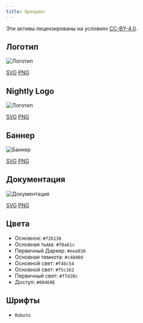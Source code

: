 ```yaml
---
title: Брендинг
---
```


Эти активы лицензированы на условиях [CC-BY-4.0](https://github.com/LinwoodDev/Butterfly/blob/develop/BRANDING_LICENSE).

## Логотип

![Логотип](/img/logo.svg)

[SVG](/img/logo.svg) [PNG](/img/logo.png)

## Nightly Logo

![Логотип](/img/nightly.svg)

[SVG](/img/nightly.svg) [PNG](/img/nightly.png)

## Баннер

![Баннер](/img/banner.svg)

[SVG](/img/banner.svg) [PNG](/img/banner.png)

## Документация

![Документация](/img/docs.svg)

[SVG](/img/docs.svg) [PNG](/img/docs.png)

## Цвета

* Основное: `#f2b138`
* Основная тьма: `#f0a61c`
* Первичный Даркер: `#eea010`
* Основная темнота: `#c4840d`
* Основной свет: `#f4bc54`
* Основной свет: `#f5c162`
* Первичный свет: `#f7d28c`
* Доступ: `#00469E`

## Шрифты

* `Roboto`

